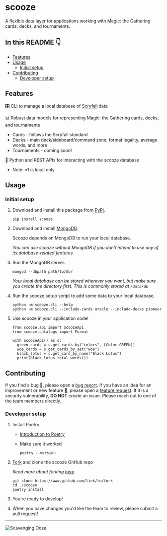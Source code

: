 # scooze
A flexible data layer for applications working with Magic: the Gathering cards, decks, and tournaments.

## In this README 👇

- [Features](#features)
- [Usage](#usage)
  - [Initial setup](#initial-setup)
- [Contributing](#contributing)
  - [Developer setup](#developer-setup)

## Features

🎛️ CLI to manage a local database of [Scryfall](https://scryfall.com/docs/api/bulk-data) data

📊 Robust data models for representing Magic: the Gathering cards, decks, and tournaments
  - Cards - follows the Scryfall standard
  - Decks - main deck/sideboard/command zone, format legality, average words, and more
  - Tournaments - coming soon!

🐍 Python and REST APIs for interacting with the scooze database
  - Note: v1 is local only

## Usage

### Initial setup

1. Download and install this package from [PyPi](https://pypi.org/project/scooze/).

    ```
    pip install scooze
    ```

2. Download and install [MongoDB](https://www.mongodb.com/docs/manual/installation/).

    Scooze depends on MongoDB to run your local database.

    *You can use scooze without MongoDB if you don't intend to use any of its database-related features.*

3. Run the MongoDB server.

    ```
    mongod --dbpath path/to/db/
    ```

    *Your local database can be stored wherever you want, but make sure you create the directory first. This is commonly stored at `/data/db`*

4. Run the scooze setup script to add some data to your local database.

    ```
    python -m scooze.cli --help
    python -m scooze.cli --include-cards oracle --include-decks pioneer
    ```

5. Use scooze in your application code!

    ```
    from scooze.api import ScoozeApi
    from scooze.catalogs import Format

    with ScoozeApi() as s:
      green_cards = s.get_cards_by("colors", [Color.GREEN])
      woe_cards = s.get_cards_by_set("woe")
      black_lotus = s.get_card_by_name("Black Lotus")
      print(black_lotus.total_words())
    ```

## Contributing

If you find a bug 🐛, please open a [bug report](https://github.com/arcavios/scooze/issues/new?assignees=&labels=bug&template=bug_report.md&title=). If you have an idea for an improvement or new feature 🚀, please open a [feature request](https://github.com/arcavios/scooze/issues/new?assignees=&labels=enhancement&template=feature_request.md&title=). If it is a security vulnerability, **DO NOT** create an issue. Please reach out to one of the team members directly.

### Developer setup

1. Install Poetry
	- [Introduction to Poetry](https://python-poetry.org/docs/#installation)
	- Make sure it worked

        ```
        poetry --version
        ```

2. [Fork](https://github.com/arcavios/scooze/fork) and clone the scooze GitHub repo

    *Read more about forking [here](https://docs.github.com/en/get-started/quickstart/fork-a-repo).*

    ```
    git clone https://www.github.com/link/to/fork
    cd ./scooze
    poetry install
    ```

3. You're ready to develop!

4. When you have changes you'd like the team to review, please submit a pull request!

---

![Scavenging Ooze](https://cards.scryfall.io/large/front/4/8/487116ab-b885-406b-aa54-56cb67eb3ca5.jpg?1594737205)
